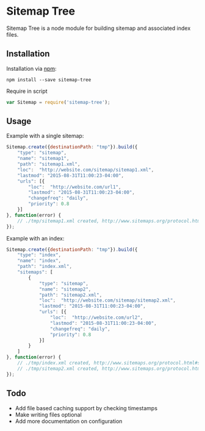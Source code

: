 Sitemap Tree
============

Sitemap Tree is a node module for building sitemap and associated index files.

Installation
------------

Installation via [npm](https://github.com/isaacs/npm/):

    npm install --save sitemap-tree
    
Require in script
```javascript
var Sitemap = require('sitemap-tree');
```    

Usage
------------

Example with a single sitemap:

```javascript
Sitemap.create({destinationPath: "tmp"}).build({
    "type": "sitemap",
    "name": "sitemap1",
    "path": "sitemap1.xml",
    "loc":  "http://website.com/sitemap/sitemap1.xml",
    "lastmod": "2015-08-31T11:00:23-04:00",
    "urls": [{
        "loc":  "http://website.com/url1",
        "lastmod": "2015-08-31T11:00:23-04:00",
        "changefreq": "daily",
        "priority": 0.8
    }]
}, function(error) {
    // ./tmp/sitemap1.xml created, http://www.sitemaps.org/protocol.html#xmlTagDefinitions
});
```


Example with an index:

```javascript
Sitemap.create({destinationPath: "tmp"}).build({
    "type": "index",
    "name": "index",
    "path": "index.xml",
    "sitemaps": [
        {
            "type": "sitemap",
            "name": "sitemap2",
            "path": "sitemap2.xml",
            "loc":  "http://website.com/sitemap/sitemap2.xml",
            "lastmod": "2015-08-31T11:00:23-04:00",
            "urls": [{
                "loc":  "http://website.com/url2",
                "lastmod": "2015-08-31T11:00:23-04:00",
                "changefreq": "daily",
                "priority": 0.8
            }]
        }
    ]
}, function(error) {
    // ./tmp/index.xml created, http://www.sitemaps.org/protocol.html#sitemapIndexTagDefinitions
    // ./tmp/sitemap2.xml created, http://www.sitemaps.org/protocol.html#xmlTagDefinitions
});
```

Todo
------------
* Add file based caching support by checking timestamps
* Make writing files optional
* Add more documentation on configuration
